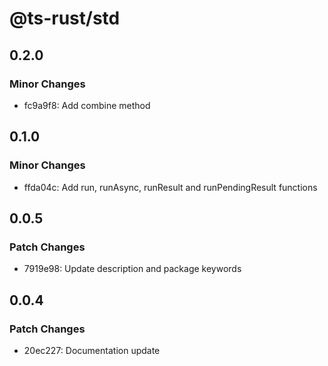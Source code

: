 # @ts-rust/std

## 0.2.0

### Minor Changes

- fc9a9f8: Add combine method

## 0.1.0

### Minor Changes

- ffda04c: Add run, runAsync, runResult and runPendingResult functions

## 0.0.5

### Patch Changes

- 7919e98: Update description and package keywords

## 0.0.4

### Patch Changes

- 20ec227: Documentation update
